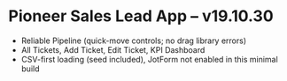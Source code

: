 # Pioneer Sales Lead App – v19.10.30

- Reliable Pipeline (quick-move controls; no drag library errors)
- All Tickets, Add Ticket, Edit Ticket, KPI Dashboard
- CSV-first loading (seed included), JotForm not enabled in this minimal build
